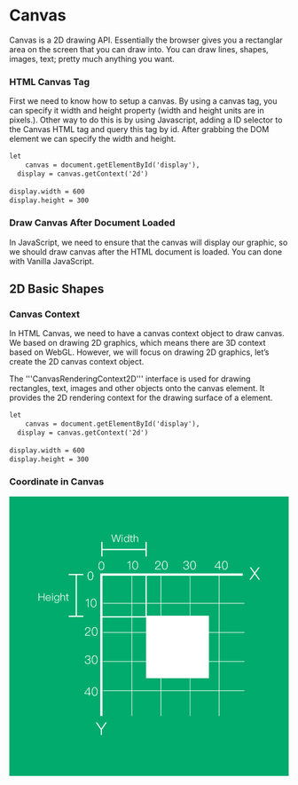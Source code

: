 # Canvas

Canvas is a 2D drawing API. Essentially the browser gives you a rectanglar area on the screen that you can draw into. You can draw lines, shapes, images, text; pretty much anything you want.

### HTML Canvas Tag

First we need to know how to setup a canvas. By using a canvas tag, you can specify it width and height property (width and height units are in pixels.). Other way to do this is by using Javascript, adding a ID selector to the Canvas HTML tag and query this tag by id. After grabbing the DOM element we can specify the width and height. 

```
let 
	canvas = document.getElementById('display'),
  display = canvas.getContext('2d')

display.width = 600
display.height = 300
```

### Draw Canvas After Document Loaded

In JavaScript, we need to ensure that the canvas will display our graphic, so we should draw canvas after the HTML document is loaded. You can done with Vanilla JavaScript.

## 2D Basic Shapes

### Canvas Context

In HTML Canvas, we need to have a canvas context object to draw canvas. We based on drawing 2D graphics, which means there are 3D context based on WebGL. However, we will focus on drawing 2D graphics, let’s create the 2D canvas context object.

The '''CanvasRenderingContext2D''' interface is used for drawing rectangles, text, images and other objects onto the canvas element. It provides the 2D rendering context for the drawing surface of a <canvas> element.
  
```
let 
	canvas = document.getElementById('display'),
  display = canvas.getContext('2d')

display.width = 600
display.height = 300
```

### Coordinate in Canvas

![](https://raw.githubusercontent.com/imoralescs/imoralescs.github.io/master/images/Coordinate%20System%20in%20HTML%20Canvas.png)
